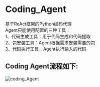 # Coding_Agent
基于ReAct框架的Python编码代理    
Agent只能使用配置的三种工具：    
1、代码生成工具：用于代码生成和代码提取    
2、包安装工具：Agent根据需求安装需要的包    
3、代码执行工具：Agent执行输入的代码    
## Coding Agent流程如下:    
![coding_Agent](https://github.com/ZhengHuocheng/Coding_Agent/blob/main/code_agent.png "code_agent流")
